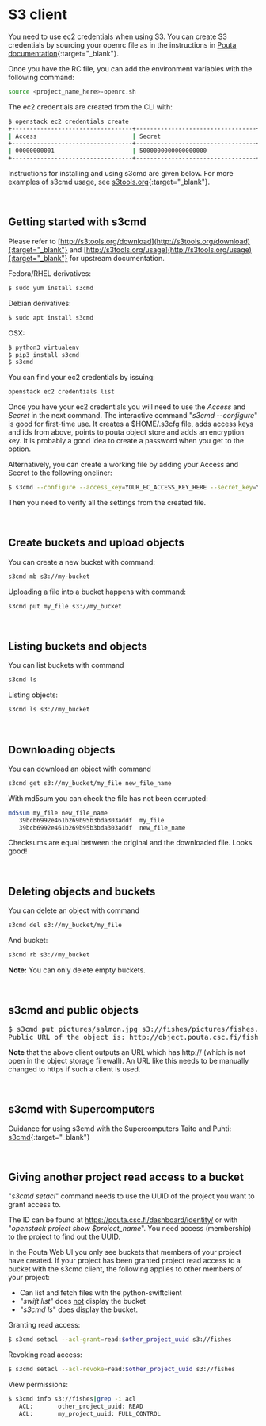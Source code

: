 
# S3 client


You need to use ec2 credentials when using S3. You can create S3 credentials by sourcing your openrc file as in the instructions in [Pouta documentation](../../../cloud/pouta/install-client.md#configure-your-terminal-environment-for-openstack){:target="_blank"}.

Once you have the RC file, you can add the environment variables with the following command:

```bash
source <project_name_here>-openrc.sh
```

The ec2 credentials are created from the CLI with:

```bash
$ openstack ec2 credentials create
+----------------------------------+----------------------------------+----------------------------------+----------+
| Access                           | Secret                           | Project ID                       | User ID  |
+----------------------------------+----------------------------------+----------------------------------+----------+
| 00000000001                      | 5000000000000000000              | 000000000000000000022            | $username|
+----------------------------------+----------------------------------+----------------------------------+----------+
```
Instructions for installing and using s3cmd are given below. For more examples of s3cmd usage, see [s3tools.org](https://s3tools.org/s3cmd-howto){:target="_blank"}.

&nbsp;

## Getting started with s3cmd

Please refer to [http://s3tools.org/download](http://s3tools.org/download){:target="_blank"} and  [http://s3tools.org/usage](http://s3tools.org/usage){:target="_blank"} for upstream documentation.
 
Fedora/RHEL derivatives:
```bash
$ sudo yum install s3cmd
```
Debian derivatives:
```bash
$ sudo apt install s3cmd
```
OSX:
```bash
$ python3 virtualenv
$ pip3 install s3cmd
$ s3cmd
```

You can find your ec2 credentials by issuing:
```bash
openstack ec2 credentials list
```
Once you have your ec2 credentials you will need to use the _Access_ and _Secret_ in the next command. The interactive command "_s3cmd --configure_" is good for first-time use. It creates a $HOME/.s3cfg file, adds access keys and ids from above, points to pouta object store and adds an encryption key. It is probably a good idea to create a password when you get to the option. 
 
Alternatively, you can create a working file by adding your Access and Secret to the following oneliner:
```bash
$ s3cmd --configure --access_key=YOUR_EC_ACCESS_KEY_HERE --secret_key=YOUR_EC_SECRET_KEY_HERE --host=object.pouta.csc.fi --region=US --host-bucket='%(bucket)s.object.pouta.csc.fi'
```
Then you need to verify all the settings from the created file.

&nbsp;


## Create buckets and upload objects

You can create a new bucket with command:

```bash
s3cmd mb s3://my-bucket
```

Uploading a file into a bucket happens with command:

```bash
s3cmd put my_file s3://my_bucket
```
&nbsp;


## Listing buckets and objects

You can list buckets with command
```bash
s3cmd ls
```

Listing objects:
```bash
s3cmd ls s3://my_bucket
```
&nbsp;


## Downloading objects

You can download an object with command
```bash
s3cmd get s3://my_bucket/my_file new_file_name
```
With md5sum you can check the file has not been corrupted:
```bash
md5sum my_file new_file_name
   39bcb6992e461b269b95b3bda303addf  my_file
   39bcb6992e461b269b95b3bda303addf  new_file_name
```
Checksums are equal between the original and the downloaded file. Looks good!

&nbsp;

## Deleting objects and buckets

You can delete an object with command
```bash
s3cmd del s3://my_bucket/my_file
```

And bucket:
```bash
s3cmd rb s3://my_bucket
```
**Note:** You can only delete empty buckets.

&nbsp;

<a name="s3cmd_public_objects"></a>

## s3cmd and public objects

<pre>$ s3cmd put pictures/salmon.jpg s3://fishes/pictures/fishes.jpg -P
Public URL of the object is: http://object.pouta.csc.fi/fishes/pictures/salmon.jpg</pre>

**Note** that the above client outputs an URL which has http:// (which is not open in the object storage firewall). An URL like this needs to be manually changed to https if such a client is used.

&nbsp;


## s3cmd with Supercomputers

Guidance for using s3cmd with the Supercomputers Taito and Puhti: [s3cmd](./s3cmd.md){:target="_blank"}

&nbsp;


## Giving another project read access to a bucket

"_s3cmd setacl_" command needs to use the UUID of the project you want to grant access to.
 
The ID can be found at <a href="https://pouta.csc.fi/dashboard/identity/" target="_blank">https://pouta.csc.fi/dashboard/identity/</a> or with "_openstack project show $project_name_". You need access (membership) to the project to find out the UUID.
 
In the Pouta Web UI you only see buckets that members of your project have created. If your project has been granted project read access to a bucket with the s3cmd client, the following applies to other members of your project:
 
 * Can list and fetch files with the python-swiftclient 
 * "_swift list_" does <u>not</u> display the bucket
 * "_s3cmd ls_" does display the bucket.
 
Granting read access:
```bash
$ s3cmd setacl --acl-grant=read:$other_project_uuid s3://fishes
```
Revoking read access:
```bash
$ s3cmd setacl --acl-revoke=read:$other_project_uuid s3://fishes
```
View permissions:
```bash
$ s3cmd info s3://fishes|grep -i acl
   ACL:       other_project_uuid: READ
   ACL:       my_project_uuid: FULL_CONTROL
```
